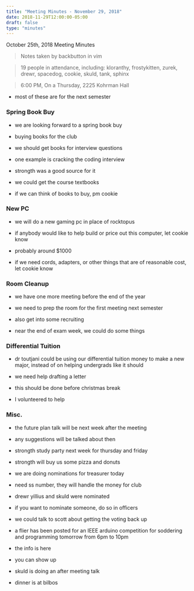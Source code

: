 ```yaml
---
title: "Meeting Minutes - November 29, 2018"
date: 2018-11-29T12:00:00-05:00
draft: false
type: "minutes"
---
```


October 25th, 2018 Meeting Minutes
> Notes taken by backbutton in vim

> 19 people in attendance, including: kloranthy, frostykitten, zurek, drewr, spacedog, cookie, skuld, tank, sphinx





> 6:00 PM, On a Thursday, 2225 Kohrman Hall

* most of these are for the next semester

### Spring Book Buy

* we are looking forward to a spring book buy

* buying books for the club

* we should get books for interview questions

* one example is cracking the coding interview

* strongth was a good source for it

* we could get the course textbooks

* if we can think of books to buy, pm cookie

### New PC

* we will do a new gaming pc in place of rocktopus

* if anybody would like to help build or price out this computer, let cookie know

* probably around $1000

* if we need cords, adapters, or other things that are of reasonable cost, let cookie know

### Room Cleanup

* we have one more meeting before the end of the year

* we need to prep the room for the first meeting next semester

* also get into some recruiting

* near the end of exam week, we could do some things

### Differential Tuition

* dr toutjani could be using our differential tuition money to make a new major, instead of on helping undergrads like it should

* we need help drafting a letter

* this should be done before christmas break

* I volunteered to help

### Misc.

* the future plan talk will be next week after the meeting

* any suggestions will be talked about then

* strongth study party next week for thursday and friday

* strongth will buy us some pizza and donuts

* we are doing nominations for treasurer today

* need ss number, they will handle the money for club

* drewr yillius and skuld were nominated

* if you want to nominate someone, do so in officers

* we could talk to scott about getting the voting back up

* a flier has been posted for an IEEE arduino competition for soddering and programming tomorrow from 6pm to 10pm

* the info is here

* you can show up

* skuld is doing an after meeting talk

* dinner is at bilbos
